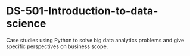 # DS-501-Introduction-to-data-science
Case studies using Python to solve big data analytics problems and give specific perspectives on business scope.
